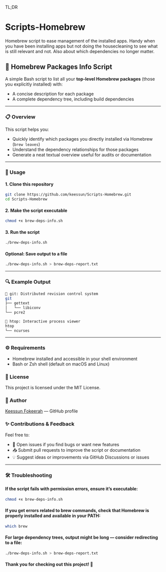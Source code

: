 TL;DR  
# Scripts-Homebrew  
Homebrew script to ease management of the installed apps. Handy when you have been installing apps but not doing the housecleaning to see what is still relevant and not. Also about which dependencies no longer matter.

## 🧪 Homebrew Packages Info Script

A simple Bash script to list all your **top-level Homebrew packages** (those you explicitly installed) with:

- A concise description for each package  
- A complete dependency tree, including build dependencies

---

### 📋 Overview

This script helps you:

- Quickly identify which packages you directly installed via Homebrew (`brew leaves`)  
- Understand the dependency relationships for those packages  
- Generate a neat textual overview useful for audits or documentation  

---

### 🚀 Usage


#### 1. Clone this repository
```bash
git clone https://github.com/keessun/Scripts-Homebrew.git
cd Scripts-Homebrew
```

#### 2. Make the script executable
```bash
chmod +x brew-deps-info.sh
```

#### 3. Run the script

```bash
./brew-deps-info.sh
```
#### Optional: Save output to a file

```bash
./brew-deps-info.sh > brew-deps-report.txt
```
---

### 🔍 Example Output
```bash
🔹 git: Distributed revision control system
git
├── gettext
│   └── libiconv
└── pcre2

🔹 htop: Interactive process viewer
htop
└── ncurses
```
---
### ⚙️ Requirements
- Homebrew installed and accessible in your shell environment
- Bash or Zsh shell (default on macOS and Linux)

### 📜 License

This project is licensed under the MIT License.

### 🙌 Author

[Keessun Fokeerah](https://github.com/keessun) — GitHub profile

### ✨ Contributions & Feedback

Feel free to:
- 🐛 Open issues if you find bugs or want new features  
- 📥 Submit pull requests to improve the script or documentation  
- 💡 Suggest ideas or improvements via GitHub Discussions or issues

---
### 🛠️ Troubleshooting

#### If the script fails with permission errors, ensure it’s executable:

```bash
chmod +x brew-deps-info.sh
```
#### If you get errors related to brew commands, check that Homebrew is properly installed and available in your PATH:
    
```bash
which brew
```

#### For large dependency trees, output might be long — consider redirecting to a file:

```bash
./brew-deps-info.sh > brew-deps-report.txt
```

#### Thank you for checking out this project! 🚀

